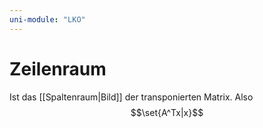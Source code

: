 ```yaml
---
uni-module: "LKO"
---
```


# Zeilenraum

Ist das [[Spaltenraum|Bild]] der transponierten Matrix. Also
$$\set{A^Tx|x}$$
